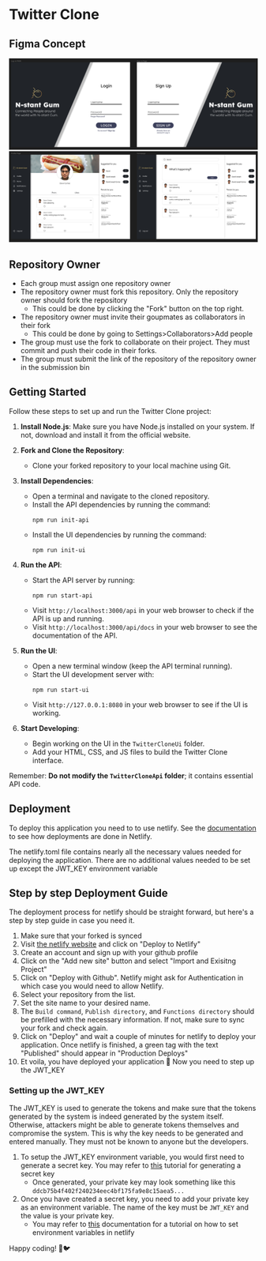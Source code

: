 # Twitter Clone

## Figma Concept
![sign-up/log-in_page](./assets/figma/log-in_sign-up_page.png)
![main_page](./assets/figma/profile_home_page.png)

## Repository Owner

- Each group must assign one repository owner
- The repository owner must fork this repository. Only the repository owner should fork the repository
  - This could be done by clicking the "Fork" button on the top right.
- The repository owner must invite their goupmates as collaborators in their fork
  - This could be done by going to Settings>Collaborators>Add people
- The group must use the fork to collaborate on their project. They must commit and push their code in their forks.
- The group must submit the link of the repository of the repository owner in the submission bin

## Getting Started

Follow these steps to set up and run the Twitter Clone project:

1. **Install Node.js**:
   Make sure you have Node.js installed on your system. If not, download and install it from the official website.

2. **Fork and Clone the Repository**:

   - Clone your forked repository to your local machine using Git.

3. **Install Dependencies**:

   - Open a terminal and navigate to the cloned repository.
   - Install the API dependencies by running the command:
     ```
     npm run init-api
     ```
   - Install the UI dependencies by running the command:
     ```
     npm run init-ui
     ```

4. **Run the API**:

   - Start the API server by running:
     ```
     npm run start-api
     ```
   - Visit `http://localhost:3000/api` in your web browser to check if the API is up and running.
   - Visit `http://localhost:3000/api/docs` in your web browser to see the documentation of the API.

5. **Run the UI**:

   - Open a new terminal window (keep the API terminal running).
   - Start the UI development server with:
     ```
     npm run start-ui
     ```
   - Visit `http://127.0.0.1:8080` in your web browser to see if the UI is working.

6. **Start Developing**:
   - Begin working on the UI in the `TwitterCloneUi` folder.
   - Add your HTML, CSS, and JS files to build the Twitter Clone interface.

Remember: **Do not modify the `TwitterCloneApi` folder**; it contains essential API code.

## Deployment

To deploy this application you need to to use netlify. See the [documentation](https://docs.netlify.com/) to see how deployments are done in Netlify.

The netlify.toml file contains nearly all the necessary values needed for deploying the application. There are no additional values needed to be set up except the JWT_KEY environment variable

## Step by step Deployment Guide

The deployment process for netlify should be straight forward, but here's a step by step guide in case you need it.

1. Make sure that your forked is synced
2. Visit [the netlify website](https://netlify.app/) and click on "Deploy to Netlify"
3. Create an account and sign up with your github profile
4. Click on the "Add new site" button and select "Import and Exisitng Project"
5. Click on "Deploy with Github". Netlify might ask for Authentication in which case you would need to allow Netlify.
6. Select your repository from the list.
7. Set the site name to your desired name.
8. The `Build command`, `Publish directory`, and `Functions directory` should be prefilled with the necessary information. If not, make sure to sync your fork and check again.
9. Click on "Deploy" and wait a couple of minutes for netlify to deploy your application. Once netlify is finished, a green tag with the text "Published" should appear in "Production Deploys"
10. Et voila, you have deployed your application 🎉 Now you need to step up the JWT_KEY

### Setting up the JWT_KEY

The JWT_KEY is used to generate the tokens and make sure that the tokens generated by the system is indeed generated by the system itself. Otherwise, attackers might be able to generate tokens themselves and compromise the system. This is why the key needs to be generated and entered manually. They must not be known to anyone but the developers.

1. To setup the JWT_KEY environment variable, you would first need to generate a secret key. You may refer to [this](https://dev.to/tkirwa/generate-a-random-jwt-secret-key-39j4) tutorial for generating a secret key
   - Once generated, your private key may look something like this `ddcb75b4f402f240234eec4bf175fa9e8c15aea5...`
2. Once you have created a secret key, you need to add your private key as an environment variable. The name of the key must be `JWT_KEY` and the value is your private key.
   - You may refer to [this](https://docs.netlify.com/environment-variables/get-started/#site-environment-variables) documentation for a tutorial on how to set environment variables in netlify

Happy coding! 🚀🐦
